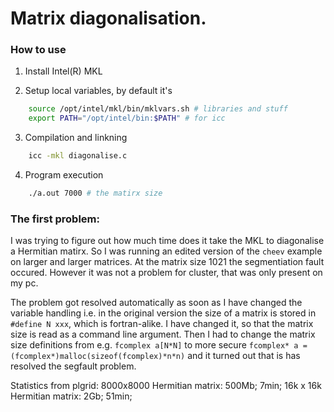 # Matrix diagonalisation.

### How to use
1. Install Intel(R) MKL

2. Setup local variables, by default it's
``` bash
	source /opt/intel/mkl/bin/mklvars.sh # libraries and stuff
	export PATH="/opt/intel/bin:$PATH" # for icc
```

3. Compilation and linkning
``` bash
	icc -mkl diagonalise.c
```

4. Program execution
``` bash
	./a.out 7000 # the matirx size
```



### The first problem:
I was trying to figure out how much time does it take the MKL to diagonalise
a Hermitian matirx. So I was running an edited version of the `cheev` example on larger and larger matrices.
At the matrix size 1021 the segmentiation fault occured. However it was not a problem for cluster, that was
only present on my pc.

The problem got resolved automatically as soon as I have changed the variable handling i.e. in the original
version the size of a matrix is stored in `#define N xxx`, which is fortran-alike. I have changed it, so that
the matrix size is read as a command line argument. Then I had to change the matrix size definitions from e.g. 
`fcomplex a[N*N]` to more secure `fcomplex* a = (fcomplex*)malloc(sizeof(fcomplex)*n*n)` 
and it turned out that is has resolved the segfault problem.

Statistics from plgrid:
8000x8000 Hermitian matrix: 500Mb; 7min;
16k x 16k Hermitian matrix: 2Gb; 51min;
